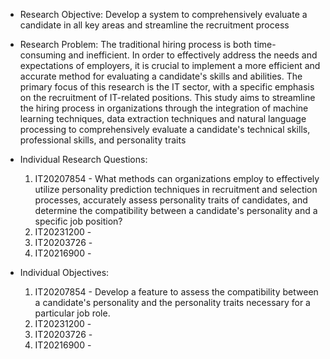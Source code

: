 * Research Objective: Develop a system to comprehensively evaluate a candidate in all key areas and streamline the recruitment process

* Research Problem: The traditional hiring process is both time-consuming and inefficient. In order to effectively address the needs and expectations of employers, it is crucial to implement a more efficient and accurate method for evaluating a candidate's skills and abilities. The primary focus of this research is the IT sector, with a specific emphasis on the recruitment of IT-related positions. This study aims to streamline the hiring process in organizations through the integration of machine learning techniques, data extraction techniques and natural language processing to comprehensively evaluate a candidate's technical skills, professional skills, and personality traits

* Individual Research Questions: 
    1. IT20207854 - What methods can organizations employ to effectively utilize personality prediction techniques in recruitment and selection processes, accurately assess personality traits of candidates, and determine the compatibility between a candidate's personality and a specific job position?
    2. IT20231200 - 
    3. IT20203726 - 
    4. IT20216900 - 

* Individual Objectives: 
    1. IT20207854 - Develop a feature to  assess the compatibility between a candidate's personality and the personality traits necessary for a particular job role.
    2. IT20231200 - 
    3. IT20203726 - 
    4. IT20216900 - 
